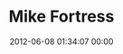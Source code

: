 ---
title: "Mike Fortress"
date: 2012-06-08 01:34:07 00:00
permalink: /mfortress
twitter: "mfortress"
likes: [656,358,300,164,1780,107]
id: 892
gravatar: "http://www.gravatar.com/avatar/11accfa793f38b412a3e4b187a96e571"
---